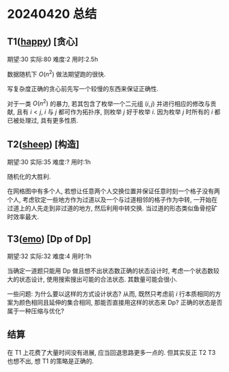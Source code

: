 # 20240420 总结

## T1([happy](https://www.luogu.com.cn/problem/P7390)) [贪心]

期望:30 实际:80 难度:2 用时:2.5h

数据随机下 $O(n^2)$ 做法期望跑的很快.

写复杂度正确的贪心前先写一个较慢的东西来保证正确性.

对于一类 $O(n^2)$ 的暴力, 若其包含了枚举一个二元组 $(i, j)$ 并进行相应的修改与贡献, 且有 $i < j$, $i$ 与 $j$ 都可作为拓扑序, 则枚举 $j$ 好于枚举 $i$. 因为枚举 $j$ 时所有的 $i$ 都已被处理过, 具有更多性质.

## T2([sheep](https://www.luogu.com.cn/problem/CF1025E)) [构造]

期望:30 实际:35 难度:? 用时:1h

随机化的大胜利.

在网格图中有多个人, 若想让任意两个人交换位置并保证任意时刻一个格子没有两个人, 考虑钦定一些地方作为过道以及一个与过道相邻的格子作为中转, 一开始在过道上的人先走到非过道的地方, 然后利用中转交换. 当过道的形态类似鱼骨挖矿时效率最大.

## T3([emo](https://www.luogu.com.cn/problem/AT_mujin_pc_2018_h)) [Dp of Dp]

期望:32 实际:32 难度:4 用时:1h

当确定一道题只能用 Dp 做且想不出状态数正确的状态设计时, 考虑一个状态数较大的状态设计, 使用搜索搜出可能的合法状态. 其数量可能会很小.

一些问题: 为什么要以这样的方式设计状态? 从而, 既然只考虑前 $i$ 行本质相同的方案为颜色相同且延伸的集合相同, 那能否直接用这样的状态来 Dp? 正确的状态是否属于一种压缩与优化?

## 结算

在 T1 上花费了大量时间没有进展, 应当回退思路更多一点的. 但其实反正 T2 T3 也想不出, 想 T1 的策略是正确的.
